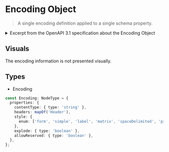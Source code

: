 # Encoding Object


> A single encoding definition applied to a single schema property.

<details>
<summary>Excerpt from the OpenAPI 3.1 specification about the Encoding Object
</summary>

## Fixed Fields

Field Name | Type | Description
---|:---:|---
contentType | `string` | The Content-Type for encoding a specific property. Default value depends on the property type: for `object` - `application/json`;  for `array` – the default is defined based on the inner type; for all other cases the default is `application/octet-stream`. The value can be a specific media type (e.g. `application/json`), a wildcard media type (e.g. `image/*`), or a comma-separated list of the two types.
headers | Map[`string`, [Header Object](./header.md) \| [Reference Object](./reference.md)] | A map allowing additional information to be provided as headers, for example `Content-Disposition`.  `Content-Type` is described separately and SHALL be ignored in this section. This property SHALL be ignored if the request body media type is not a `multipart`.
style | `string` | Describes how a specific property value will be serialized depending on its type.  See [Parameter Object](./parameter.md) for details on the [`style`](./parameter.md) property. The behavior follows the same values as `query` parameters, including default values. This property SHALL be ignored if the request body media type is not `application/x-www-form-urlencoded` or `multipart/form-data`. If a value is explicitly defined, then the value of `contentType` (implicit or explicit) SHALL be ignored.
explode | `boolean` | When this is true, property values of type `array` or `object` generate separate parameters for each value of the array, or key-value-pair of the map.  For other types of properties this property has no effect. When `style` is `form`, the default value is `true`. For all other styles, the default value is `false`. This property SHALL be ignored if the request body media type is not `application/x-www-form-urlencoded` or `multipart/form-data`. If a value is explicitly defined, then the value of `contentType` (implicit or explicit) SHALL be ignored.
allowReserved | `boolean` | Determines whether the parameter value SHOULD allow reserved characters, as defined by [RFC3986](https://tools.ietf.org/html/rfc3986#section-2.2) `:/?#[]@!$&'()*+,;=` to be included without percent-encoding. The default value is `false`. This property SHALL be ignored if the request body media type is not `application/x-www-form-urlencoded` or `multipart/form-data`. If a value is explicitly defined, then the value of `contentType` (implicit or explicit) SHALL be ignored.

This object MAY be extended with [Specification Extensions](./specification-extensions.md).

### Encoding Object Example

```yaml
requestBody:
  content:
    multipart/form-data:
      schema:
        type: object
        properties:
          id:
            # default is text/plain
            type: string
            format: uuid
          address:
            # default is application/json
            type: object
            properties: {}
          historyMetadata:
            # need to declare XML format!
            description: metadata in XML format
            type: object
            properties: {}
          profileImage: {}
      encoding:
        historyMetadata:
          # require XML Content-Type in utf-8 encoding
          contentType: application/xml; charset=utf-8
        profileImage:
          # only accept png/jpeg
          contentType: image/png, image/jpeg
          headers:
            X-Rate-Limit-Limit:
              description: The number of allowed requests in the current period
              schema:
                type: integer
```

</details>

## Visuals

The encoding information is not presented visually.

## Types

- Encoding

```ts
const Encoding: NodeType = {
  properties: {
    contentType: { type: 'string' },
    headers: mapOf('Header'),
    style: {
      enum: ['form', 'simple', 'label', 'matrix', 'spaceDelimited', 'pipeDelimited', 'deepObject'],
    },
    explode: { type: 'boolean' },
    allowReserved: { type: 'boolean' },
  },
};
```
